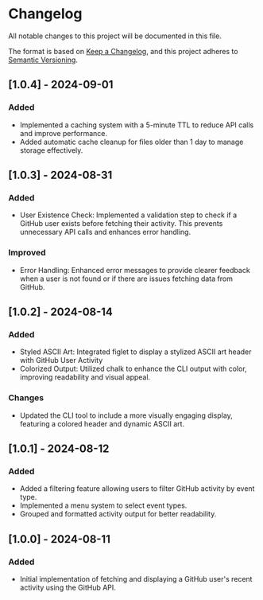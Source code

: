 # Changelog

All notable changes to this project will be documented in this file.

The format is based on [Keep a Changelog](https://keepachangelog.com/en/1.0.0/), 
and this project adheres to [Semantic Versioning](https://semver.org/spec/v2.0.0.html).

## [1.0.4] - 2024-09-01

### Added
- Implemented a caching system with a 5-minute TTL to reduce API calls and improve performance.
- Added automatic cache cleanup for files older than 1 day to manage storage effectively.

## [1.0.3] - 2024-08-31

### Added
- User Existence Check: Implemented a validation step to check if a GitHub user exists before fetching their activity. This prevents unnecessary API calls and enhances error handling.

### Improved
- Error Handling: Enhanced error messages to provide clearer feedback when a user is not found or if there are issues fetching data from GitHub.

## [1.0.2] - 2024-08-14

### Added
- Styled ASCII Art: Integrated figlet to display a stylized ASCII art header with GitHub User Activity
- Colorized Output: Utilized chalk to enhance the CLI output with color, improving readability and visual appeal.

### Changes
- Updated the CLI tool to include a more visually engaging display, featuring a colored header and dynamic ASCII art.

## [1.0.1] - 2024-08-12

### Added
- Added a filtering feature allowing users to filter GitHub activity by event type.
- Implemented a menu system to select event types.
- Grouped and formatted activity output for better readability.

## [1.0.0] - 2024-08-11

### Added
- Initial implementation of fetching and displaying a GitHub user's recent activity using the GitHub API.